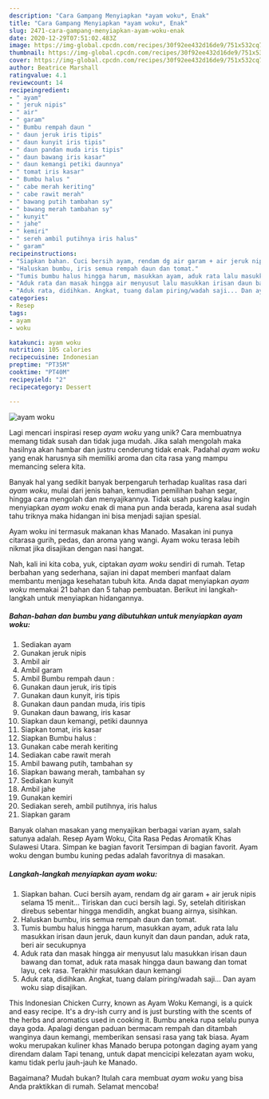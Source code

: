 ```yaml
---
description: "Cara Gampang Menyiapkan *ayam woku*, Enak"
title: "Cara Gampang Menyiapkan *ayam woku*, Enak"
slug: 2471-cara-gampang-menyiapkan-ayam-woku-enak
date: 2020-12-29T07:51:02.483Z
image: https://img-global.cpcdn.com/recipes/30f92ee432d16de9/751x532cq70/ayam-woku-foto-resep-utama.jpg
thumbnail: https://img-global.cpcdn.com/recipes/30f92ee432d16de9/751x532cq70/ayam-woku-foto-resep-utama.jpg
cover: https://img-global.cpcdn.com/recipes/30f92ee432d16de9/751x532cq70/ayam-woku-foto-resep-utama.jpg
author: Beatrice Marshall
ratingvalue: 4.1
reviewcount: 14
recipeingredient:
- " ayam"
- " jeruk nipis"
- " air"
- " garam"
- " Bumbu rempah daun "
- " daun jeruk iris tipis"
- " daun kunyit iris tipis"
- " daun pandan muda iris tipis"
- " daun bawang iris kasar"
- " daun kemangi petiki daunnya"
- " tomat iris kasar"
- " Bumbu halus "
- " cabe merah keriting"
- " cabe rawit merah"
- " bawang putih tambahan sy"
- " bawang merah tambahan sy"
- " kunyit"
- " jahe"
- " kemiri"
- " sereh ambil putihnya iris halus"
- " garam"
recipeinstructions:
- "Siapkan bahan. Cuci bersih ayam, rendam dg air garam + air jeruk nipis selama 15 menit... Tiriskan dan cuci bersih lagi. Sy, setelah ditiriskan direbus sebentar hingga mendidih, angkat buang airnya, sisihkan."
- "Haluskan bumbu, iris semua rempah daun dan tomat."
- "Tumis bumbu halus hingga harum, masukkan ayam, aduk rata lalu masukkan irisan daun jeruk, daun kunyit dan daun pandan, aduk rata, beri air secukupnya"
- "Aduk rata dan masak hingga air menyusut lalu masukkan irisan daun bawang dan tomat, aduk rata masak hingga daun bawang dan tomat layu, cek rasa. Terakhir masukkan daun kemangi"
- "Aduk rata, didihkan. Angkat, tuang dalam piring/wadah saji... Dan ayam woku siap disajikan."
categories:
- Resep
tags:
- ayam
- woku

katakunci: ayam woku 
nutrition: 105 calories
recipecuisine: Indonesian
preptime: "PT35M"
cooktime: "PT40M"
recipeyield: "2"
recipecategory: Dessert

---
```



![*ayam woku*](https://img-global.cpcdn.com/recipes/30f92ee432d16de9/751x532cq70/ayam-woku-foto-resep-utama.jpg)

Lagi mencari inspirasi resep *ayam woku* yang unik? Cara membuatnya memang tidak susah dan tidak juga mudah. Jika salah mengolah maka hasilnya akan hambar dan justru cenderung tidak enak. Padahal *ayam woku* yang enak harusnya sih memiliki aroma dan cita rasa yang mampu memancing selera kita.

Banyak hal yang sedikit banyak berpengaruh terhadap kualitas rasa dari *ayam woku*, mulai dari jenis bahan, kemudian pemilihan bahan segar, hingga cara mengolah dan menyajikannya. Tidak usah pusing kalau ingin menyiapkan *ayam woku* enak di mana pun anda berada, karena asal sudah tahu triknya maka hidangan ini bisa menjadi sajian spesial.

Ayam woku ini termasuk makanan khas Manado. Masakan ini punya citarasa gurih, pedas, dan aroma yang wangi. Ayam woku terasa lebih nikmat jika disajikan dengan nasi hangat.


Nah, kali ini kita coba, yuk, ciptakan *ayam woku* sendiri di rumah. Tetap berbahan yang sederhana, sajian ini dapat memberi manfaat dalam membantu menjaga kesehatan tubuh kita. Anda dapat menyiapkan *ayam woku* memakai 21 bahan dan 5 tahap pembuatan. Berikut ini langkah-langkah untuk menyiapkan hidangannya.

<!--inarticleads1-->

##### Bahan-bahan dan bumbu yang dibutuhkan untuk menyiapkan *ayam woku*:

1. Sediakan  ayam
1. Gunakan  jeruk nipis
1. Ambil  air
1. Ambil  garam
1. Ambil  Bumbu rempah daun :
1. Gunakan  daun jeruk, iris tipis
1. Gunakan  daun kunyit, iris tipis
1. Gunakan  daun pandan muda, iris tipis
1. Gunakan  daun bawang, iris kasar
1. Siapkan  daun kemangi, petiki daunnya
1. Siapkan  tomat, iris kasar
1. Siapkan  Bumbu halus :
1. Gunakan  cabe merah keriting
1. Sediakan  cabe rawit merah
1. Ambil  bawang putih, tambahan sy
1. Siapkan  bawang merah, tambahan sy
1. Sediakan  kunyit
1. Ambil  jahe
1. Gunakan  kemiri
1. Sediakan  sereh, ambil putihnya, iris halus
1. Siapkan  garam


Banyak olahan masakan yang menyajikan berbagai varian ayam, salah satunya adalah. Resep Ayam Woku, Cita Rasa Pedas Aromatik Khas Sulawesi Utara. Simpan ke bagian favorit Tersimpan di bagian favorit. Ayam woku dengan bumbu kuning pedas adalah favoritnya di masakan. 

<!--inarticleads2-->

##### Langkah-langkah menyiapkan *ayam woku*:

1. Siapkan bahan. Cuci bersih ayam, rendam dg air garam + air jeruk nipis selama 15 menit... Tiriskan dan cuci bersih lagi. Sy, setelah ditiriskan direbus sebentar hingga mendidih, angkat buang airnya, sisihkan.
1. Haluskan bumbu, iris semua rempah daun dan tomat.
1. Tumis bumbu halus hingga harum, masukkan ayam, aduk rata lalu masukkan irisan daun jeruk, daun kunyit dan daun pandan, aduk rata, beri air secukupnya
1. Aduk rata dan masak hingga air menyusut lalu masukkan irisan daun bawang dan tomat, aduk rata masak hingga daun bawang dan tomat layu, cek rasa. Terakhir masukkan daun kemangi
1. Aduk rata, didihkan. Angkat, tuang dalam piring/wadah saji... Dan ayam woku siap disajikan.


This Indonesian Chicken Curry, known as Ayam Woku Kemangi, is a quick and easy recipe. It&#39;s a dry-ish curry and is just bursting with the scents of the herbs and aromatics used in cooking it. Bumbu aneka rupa selalu punya daya goda. Apalagi dengan paduan bermacam rempah dan ditambah wanginya daun kemangi, memberikan sensasi rasa yang tak biasa. Ayam woku merupakan kuliner khas Manado berupa potongan daging ayam yang direndam dalam Tapi tenang, untuk dapat mencicipi kelezatan ayam woku, kamu tidak perlu jauh-jauh ke Manado. 

Bagaimana? Mudah bukan? Itulah cara membuat *ayam woku* yang bisa Anda praktikkan di rumah. Selamat mencoba!
